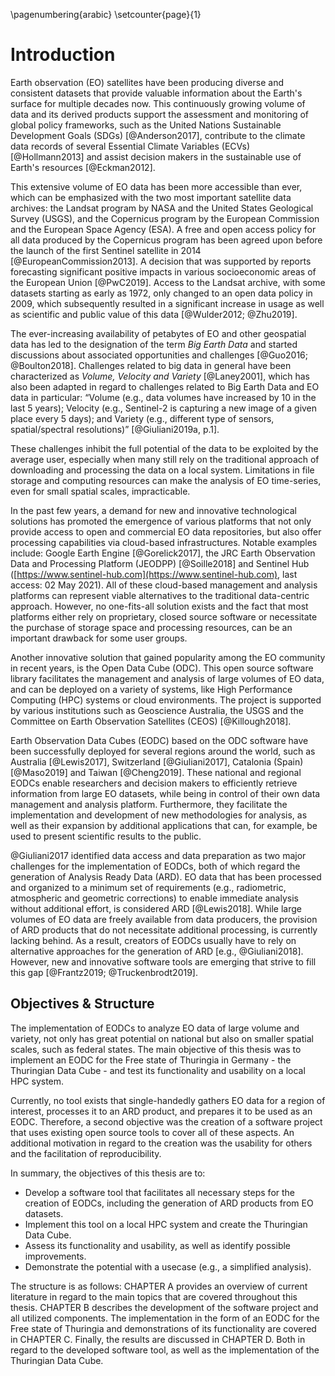 \pagenumbering{arabic}
\setcounter{page}{1}

# Introduction

Earth observation (EO) satellites have been producing diverse and consistent datasets that provide valuable information about the Earth's surface for multiple decades now. This continuously growing volume of data and its derived products support the assessment and monitoring of global policy frameworks, such as the United Nations Sustainable Development Goals (SDGs) [@Anderson2017], contribute to the climate data records of several Essential Climate Variables (ECVs) [@Hollmann2013] and assist decision makers in the sustainable use of Earth's resources [@Eckman2012].

This extensive volume of EO data has been more accessible than ever, which can be emphasized with the two most important satellite data archives: the Landsat program by NASA and the United States Geological Survey (USGS), and the Copernicus program by the European Commission and the European Space Agency (ESA). A free and open access policy for all data produced by the Copernicus program has been agreed upon before the launch of the first Sentinel satellite in 2014 [@EuropeanCommission2013]. A decision that was supported by reports forecasting significant positive impacts in various socioeconomic areas of the European Union [@PwC2019]. Access to the Landsat archive, with some datasets starting as early as 1972, only changed to an open data policy in 2009, which subsequently resulted in a significant increase in usage as well as scientific and public value of this data [@Wulder2012; @Zhu2019].

The ever-increasing availability of petabytes of EO and other geospatial data has led to the designation of the term *Big Earth Data* and started discussions about associated opportunities and challenges [@Guo2016; @Boulton2018]. Challenges related to big data in general have been characterized as *Volume, Velocity and Variety* [@Laney2001], which has also been adapted in regard to challenges related to Big Earth Data and EO data in particular: “Volume (e.g., data volumes have increased by 10 in the last 5 years); Velocity (e.g., Sentinel-2 is capturing a new image of a given place every 5 days); and Variety (e.g., different type of sensors, spatial/spectral resolutions)” [@Giuliani2019a, p.1]. 

These challenges inhibit the full potential of the data to be exploited by the average user, especially when many still rely on the traditional approach of downloading and processing the data on a local system. Limitations in file storage and computing resources can make the analysis of EO time-series, even for small spatial scales, impracticable.

In the past few years, a demand for new and innovative technological solutions has promoted the emergence of various platforms that not only provide access to open and commercial EO data repositories, but also offer processing capabilities via cloud-based infrastructures. Notable examples include: Google Earth Engine [@Gorelick2017], the JRC Earth Observation Data and Processing Platform (JEODPP) [@Soille2018] and Sentinel Hub ([https://www.sentinel-hub.com](https://www.sentinel-hub.com), last access: 02 May 2021). All of these cloud-based management and analysis platforms can represent viable alternatives to the traditional data-centric approach. However, no one-fits-all solution exists and the fact that most platforms either rely on proprietary, closed source software or necessitate the purchase of storage space and processing resources, can be an important drawback for some user groups.

Another innovative solution that gained popularity among the EO community in recent years, is the Open Data Cube (ODC). This open source software library facilitates the management and analysis of large volumes of EO data, and can be deployed on a variety of systems, like High Performance Computing (HPC) systems or cloud environments. The project is supported by various institutions such as Geoscience Australia, the USGS and the Committee on Earth Observation Satellites (CEOS) [@Killough2018]. 

Earth Observation Data Cubes (EODC) based on the ODC software have been successfully deployed for several regions around the world, such as Australia [@Lewis2017], Switzerland [@Giuliani2017], Catalonia (Spain) [@Maso2019] and Taiwan [@Cheng2019]. These national and regional EODCs enable researchers and decision makers to efficiently retrieve information from large EO datasets, while being in control of their own data management and analysis platform. Furthermore, they facilitate the implementation and development of new methodologies for analysis, as well as their expansion by additional applications that can, for example, be used to present scientific results to the public. 

@Giuliani2017 identified data access and data preparation as two major challenges for the implementation of EODCs, both of which regard the generation of Analysis Ready Data (ARD). EO data that has been processed and organized to a minimum set of requirements (e.g., radiometric, atmospheric and geometric corrections) to enable immediate analysis without additional effort, is considered ARD [@Lewis2018]. While large volumes of EO data are freely available from data producers, the provision of ARD products that do not necessitate additional processing, is currently lacking behind. As a result, creators of EODCs usually have to rely on alternative approaches for the generation of ARD [e.g., @Giuliani2018]. However, new and innovative software tools are emerging that strive to fill this gap [@Frantz2019; @Truckenbrodt2019]. 


## Objectives & Structure

The implementation of EODCs to analyze EO data of large volume and variety, not only has great potential on national but also on smaller spatial scales, such as federal states. The main objective of this thesis was to implement an EODC for the Free state of Thuringia in Germany - the Thuringian Data Cube - and test its functionality and usability on a local HPC system. 

Currently, no tool exists that single-handedly gathers EO data for a region of interest, processes it to an ARD product, and prepares it to be used as an EODC. Therefore, a second objective was the creation of a software project that uses existing open source tools to cover all of these aspects. An additional motivation in regard to the creation was the usability for others and the facilitation of reproducibility.

In summary, the objectives of this thesis are to:

- Develop a software tool that facilitates all necessary steps for the creation of EODCs, including the generation of ARD products from EO datasets.
- Implement this tool on a local HPC system and create the Thuringian Data Cube.
- Assess its functionality and usability, as well as identify possible improvements. 
- Demonstrate the potential with a usecase (e.g., a simplified analysis).

The structure is as follows: CHAPTER A provides an overview of current literature in regard to the main topics that are covered throughout this thesis. CHAPTER B describes the development of the software project and all utilized components. The implementation in the form of an EODC for the Free state of Thuringia and demonstrations of its functionality are covered in CHAPTER C. Finally, the results are discussed in CHAPTER D. Both in regard to the developed software tool, as well as the implementation of the Thuringian Data Cube. 
